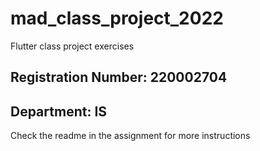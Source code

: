 # mad_class_project_2022

Flutter class project exercises 

## Registration Number: 220002704

## Department: IS

Check the readme in the assignment for more instructions
